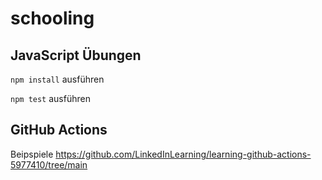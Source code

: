 # schooling

## JavaScript Übungen

`npm install` ausführen

`npm test` ausführen


## GitHub Actions

Beipspiele https://github.com/LinkedInLearning/learning-github-actions-5977410/tree/main